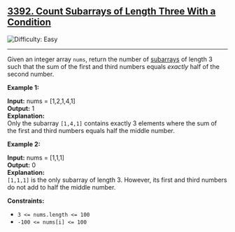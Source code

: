 ## [3392\. Count Subarrays of Length Three With a Condition](https://leetcode.com/problems/count-subarrays-of-length-three-with-a-condition)

![Difficulty: Easy](https://img.shields.io/badge/Difficulty-Easy-brightgreen)

---

Given an integer array `nums`, return the number of [subarrays](. "A subarray is a contiguous non-empty sequence of elements within an array.") of length 3 such that the sum of the first and third numbers equals _exactly_ half of the second number.

**Example 1:**

**Input:** nums = \[1,2,1,4,1\]  
**Output:** 1  
**Explanation:**  
Only the subarray `[1,4,1]` contains exactly 3 elements where the sum of the first and third numbers equals half the middle number.

**Example 2:**

**Input:** nums = \[1,1,1\]  
**Output:** 0  
**Explanation:**  
`[1,1,1]` is the only subarray of length 3. However, its first and third numbers do not add to half the middle number.

**Constraints:**

- `3 <= nums.length <= 100`
- `-100 <= nums[i] <= 100`
